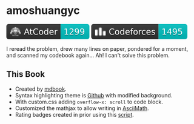 # amoshuangyc

[![](./assets/atcoder_badge.svg)](https://atcoder.jp/users/amoshuangyc)
[![](./assets/codeforces_badge.svg)](https://codeforces.com/profile/amoshuangyc)

I reread the problem, drew many lines on paper, pondered for a moment, and scanned my codebook again... Ah! I can't solve this problem.

## This Book

* Created by [mdbook](https://github.com/rust-lang/mdBook).
* Syntax highlighting theme is [Github](https://github.com/highlightjs/highlight.js/blob/main/src/styles/github.css) with modified background.
* With custom.css adding `overflow-x: scroll` to code block.
* Customized the mathjax to allow writing in [AsciiMath](https://asciimath.org/).
* Rating badges created in prior using this [script](https://github.com/amoshyc/cp-codebook/blob/main/create_images.py).